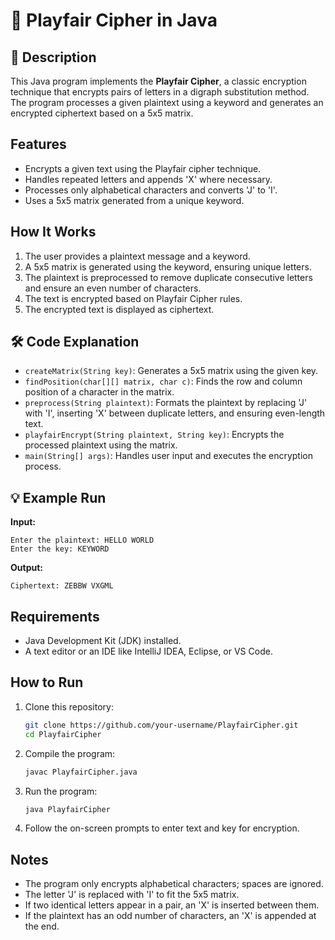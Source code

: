 # 🔐 Playfair Cipher in Java

## 📜 Description
This Java program implements the **Playfair Cipher**, a classic encryption technique that encrypts pairs of letters in a digraph substitution method. The program processes a given plaintext using a keyword and generates an encrypted ciphertext based on a 5x5 matrix.

## Features
- Encrypts a given text using the Playfair cipher technique.
- Handles repeated letters and appends 'X' where necessary.
- Processes only alphabetical characters and converts 'J' to 'I'.
- Uses a 5x5 matrix generated from a unique keyword.

## How It Works
1. The user provides a plaintext message and a keyword.
2. A 5x5 matrix is generated using the keyword, ensuring unique letters.
3. The plaintext is preprocessed to remove duplicate consecutive letters and ensure an even number of characters.
4. The text is encrypted based on Playfair Cipher rules.
5. The encrypted text is displayed as ciphertext.

## 🛠 Code Explanation
- `createMatrix(String key)`: Generates a 5x5 matrix using the given key.
- `findPosition(char[][] matrix, char c)`: Finds the row and column position of a character in the matrix.
- `preprocess(String plaintext)`: Formats the plaintext by replacing 'J' with 'I', inserting 'X' between duplicate letters, and ensuring even-length text.
- `playfairEncrypt(String plaintext, String key)`: Encrypts the processed plaintext using the matrix.
- `main(String[] args)`: Handles user input and executes the encryption process.

## 💡 Example Run
**Input:**
```
Enter the plaintext: HELLO WORLD
Enter the key: KEYWORD
```

**Output:**
```
Ciphertext: ZEBBW VXGML
```

## Requirements
- Java Development Kit (JDK) installed.
- A text editor or an IDE like IntelliJ IDEA, Eclipse, or VS Code.

## How to Run
1. Clone this repository:
   ```sh
   git clone https://github.com/your-username/PlayfairCipher.git
   cd PlayfairCipher
   ```
2. Compile the program:
   ```sh
   javac PlayfairCipher.java
   ```
3. Run the program:
   ```sh
   java PlayfairCipher
   ```
4. Follow the on-screen prompts to enter text and key for encryption.

## Notes
- The program only encrypts alphabetical characters; spaces are ignored.
- The letter 'J' is replaced with 'I' to fit the 5x5 matrix.
- If two identical letters appear in a pair, an 'X' is inserted between them.
- If the plaintext has an odd number of characters, an 'X' is appended at the end.

